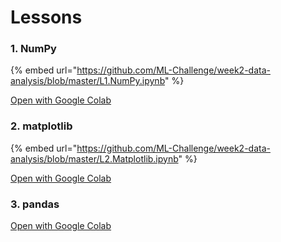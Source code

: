 # Lessons

### 1. NumPy

{% embed url="https://github.com/ML-Challenge/week2-data-analysis/blob/master/L1.NumPy.ipynb" %}

[Open with Google Colab](https://colab.research.google.com/github/ML-Challenge/week2-data-analysis/blob/master/L1.NumPy.ipynb)

### 2. matplotlib

{% embed url="https://github.com/ML-Challenge/week2-data-analysis/blob/master/L2.Matplotlib.ipynb" %}

[Open with Google Colab](https://colab.research.google.com/github/ML-Challenge/week2-data-analysis/blob/master/L2.Matplotlib.ipynb)

### 3. pandas

[Open with Google Colab](https://colab.research.google.com/github/ML-Challenge/week1-python/blob/master/L1_Syntax%2C%20Variables%2C%20and%20Numbers.ipynb)

